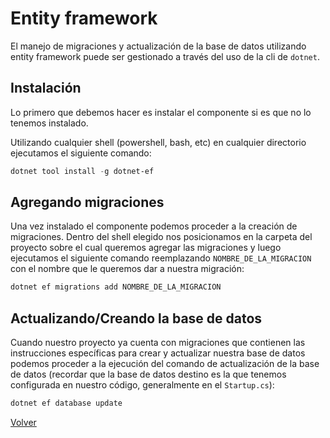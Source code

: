# Entity framework

El manejo de migraciones y actualización de la base de datos utilizando entity framework puede ser gestionado a través del uso de la cli de `dotnet`. 

## Instalación 

Lo primero que debemos hacer es instalar el componente si es que no lo tenemos instalado. 

Utilizando cualquier shell (powershell, bash, etc) en cualquier directorio ejecutamos el siguiente comando: 

```powershell
dotnet tool install -g dotnet-ef
```

## Agregando migraciones

Una vez instalado el componente podemos proceder a la creación de migraciones. 
Dentro del shell elegido nos posicionamos en la carpeta del proyecto sobre el cual queremos agregar las migraciones y luego ejecutamos el siguiente comando reemplazando `NOMBRE_DE_LA_MIGRACION` con el nombre que le queremos dar a nuestra migración: 

```powershell
dotnet ef migrations add NOMBRE_DE_LA_MIGRACION
```

## Actualizando/Creando la base de datos

Cuando nuestro proyecto ya cuenta con migraciones que contienen las instrucciones específicas para crear y actualizar nuestra base de datos podemos proceder a la ejecución del comando de actualización de la base de datos (recordar que la base de datos destino es la que tenemos configurada en nuestro código, generalmente en el `Startup.cs`): 

```powershell
dotnet ef database update
```

[Volver](README.md)